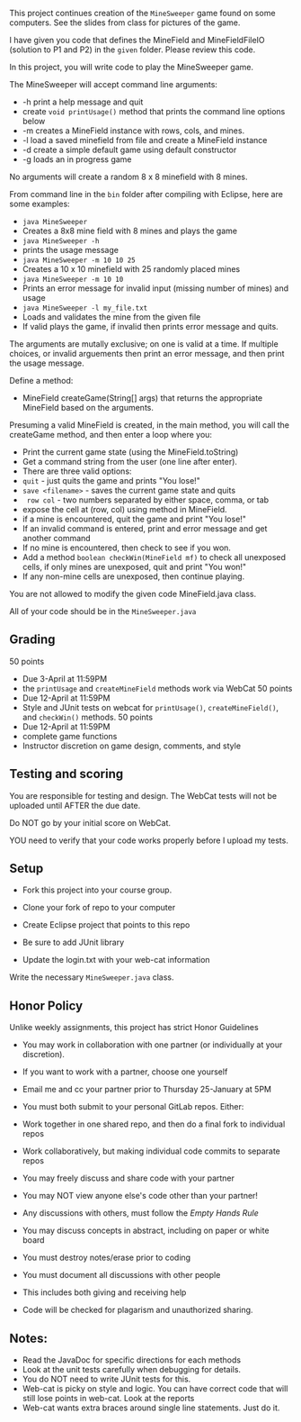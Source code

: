 This project continues creation of the ```MineSweeper``` game found on some computers.  See the slides from class for pictures of the game.

I have given you code that defines the MineField and MineFieldFileIO (solution to P1 and P2) in the ``given`` folder.
Please review this code.

In this project, you will write code to play the MineSweeper game.

The MineSweeper will accept command line arguments:
* -h   print a help message and quit
 * create ``void printUsage()`` method that prints the command line options below
* -m   <rows cols mines>  creates a MineField instance with rows, cols, and mines.
* -l   <filename> load a saved minefield from file and create a MineField instance
* -d   create a simple default game using default constructor
* -g   <filename> loads an in progress game

No arguments will create a random 8 x 8 minefield with 8 mines.

From command line in the ``bin`` folder after compiling with Eclipse, here are some examples:
* ``java MineSweeper``
 * Creates a 8x8 mine field with 8 mines and plays the game 
*  ``java MineSweeper -h``
 * prints the usage message
* ``java MineSweeper -m 10 10 25``
 * Creates a 10 x 10 minefield with 25 randomly placed mines 
* ``java MineSweeper -m 10 10``
 * Prints an error message for invalid input (missing number of mines) and usage 
* ``java MineSweeper -l my_file.txt``
 * Loads and validates the mine from the given file
 * If valid plays the game, if invalid then prints error message and quits.
 
 
 
 
 
 
The arguments are mutally exclusive; on one is valid at a time.
If multiple choices, or invalid arguements then print an error message, and then print the usage message.

Define a method:
*  MineField createGame(String[] args) that returns the appropriate MineField based on the arguments.

Presuming a valid MineField is created, in the main method, you will call the createGame method, and then enter a loop where you:
* Print the current game state (using the MineField.toString)
* Get a command string from the user (one line after enter).
 * There are three valid options:
 * ``quit``   - just quits the game and prints "You lose!"
 * ``save <filename>`` - saves the current game state and quits
 * `` row col``  - two numbers separated by either space, comma, or tab
  * expose the cell at (row, col) using method in MineField.
  * if a mine is encountered, quit the game and print "You lose!"
* If an invalid command is entered, print and error message and get another command
* If no mine is encountered, then check to see if you won.
 * Add a method ``boolean checkWin(MineField mf)`` to check all unexposed cells, if only mines are unexposed, quit and print "You won!"
 * If any non-mine cells are unexposed, then continue playing.

You are not allowed to modify the given code MineField.java class.

All of your code should be in the ``MineSweeper.java``

## Grading
50 points 
* Due 3-April at 11:59PM
* the ``printUsage`` and ``createMineField`` methods work via WebCat
50 points
* Due 12-April at 11:59PM
* Style and JUnit tests on webcat for ``printUsage()``, ``createMineField()``, and ``checkWin()`` methods.
50 points
* Due 12-April at 11:59PM
* complete game functions
* Instructor discretion on game design, comments, and style

## Testing and scoring

You are responsible for testing and design.
The WebCat tests will not be uploaded until AFTER the due date.

Do NOT go by your initial score on WebCat. 

YOU need to verify that your code works properly before I upload my tests.

## Setup
* Fork this project into your course group.

* Clone your fork of repo to your computer
* Create Eclipse project that points to this repo
 * Be sure to add JUnit library
* Update the login.txt with your web-cat information

Write the necessary ``MineSweeper.java`` class.


## Honor Policy

 Unlike weekly assignments, this project has strict Honor Guidelines

* You may work in collaboration with one partner (or individually at your discretion).
* If you want to work with a partner, choose one yourself
 * Email me and cc your partner prior to Thursday 25-January at 5PM
* You must both submit to your personal GitLab repos.  Either:
 * Work together in one shared repo, and then do a final fork to individual repos
 * Work collaboratively, but making individual code commits to separate repos
* You may freely discuss and share code with your partner
* You may NOT view anyone else's code other than your partner!

* Any discussions with others, must follow the *Empty Hands Rule*
 * You may discuss concepts in abstract, including on paper or white board
 * You must destroy notes/erase prior to coding
 * You must document all discussions with other people
  * This includes both giving and receiving help
* Code will be checked for plagarism and unauthorized sharing.

## Notes:

* Read the JavaDoc for specific directions for each methods
* Look at the unit tests carefully when debugging for details.
* You do NOT need to write JUnit tests for this.
* Web-cat is picky on style and logic.  You can have correct code that will still lose points in web-cat.  Look at the reports
 * Web-cat wants extra braces around single line statements.  Just do it.
